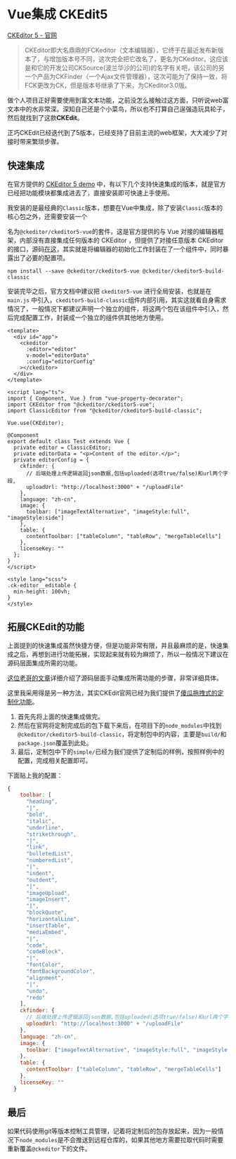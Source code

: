 # Vue集成 CKEdit5

[CKEditor 5 - 官网](https://ckeditor.com/ckeditor-5/)

> CKEditor即大名鼎鼎的FCKeditor（文本编辑器），它终于在最近发布新版本了，与增加版本号不同，这次完全把它改名了，更名为CKeditor。这应该是和它的开发公司CKSource(波兰华沙的公司)的名字有关吧，该公司的另一个产品为CKFinder（一个Ajax文件管理器），这次可能为了保持一致，将FCK更改为CK，但是版本号继承了下来，为CKeditor3.0版。

做个人项目正好需要使用到富文本功能，之前没怎么接触过这方面，只听说web富文本中的水非常深。深知自己还是个小菜鸟，所以也不打算自己逞强造玩具轮子，然后就找到了这款**CKEdit**。

正巧CKEdit已经迭代到了5版本，已经支持了目前主流的web框架，大大减少了对接时带来繁琐步骤。



## 快速集成

在官方提供的 [CKEditor 5 demo](https://ckeditor.com/ckeditor-5/demo/) 中，有以下几个支持快速集成的版本，就是官方已经把功能模块都集成进去了，直接安装即可快速上手使用。

我安装的是最经典的`Classic`版本，想要在Vue中集成，除了安装`Classic`版本的核心包之外，还需要安装一个

名为`@ckeditor/ckeditor5-vue`的套件，这是官方提供的与 Vue 对接的编辑器框架，内部没有直接集成任何版本的 CKEditor ，但提供了对接任意版本 CKEditor 的接口，源码[在这](https://github.com/ckeditor/ckeditor5-vue)，其实就是将编辑器的初始化工作封装在了一个组件中，同时暴露出了必要的配置项。

```shell
npm install --save @ckeditor/ckeditor5-vue @ckeditor/ckeditor5-build-classic
```

安装完毕之后，官方文档中建议把 `ckeditor5-vue` 进行全局安装，也就是在 `main.js` 中引入，`ckeditor5-build-classic`组件内部引用，其实这就看自身需求情况了，一般情况下都建议声明一个独立的组件，将这两个包在该组件中引入，然后完成配置工作，封装成一个独立的组件供其他地方使用。

```vue
<template>
  <div id="app">
    <ckeditor
      :editor="editor"
      v-model="editorData"
      :config="editorConfig"
    ></ckeditor>
  </div>
</template>

<script lang="ts">
import { Component, Vue } from "vue-property-decorator";
import CKEditor from "@ckeditor/ckeditor5-vue";
import ClassicEditor from "@ckeditor/ckeditor5-build-classic";

Vue.use(CKEditor);

@Component
export default class Test extends Vue {
  private editor = ClassicEditor;
  private editorData = "<p>Content of the editor.</p>";
  private editorConfig = {
    ckfinder: {
      // 后端处理上传逻辑返回json数据,包括uploaded(选项true/false)和url两个字段,
      uploadUrl: "http://localhost:3000" + "/uploadFile" 
    },
    language: "zh-cn",
    image: {
      toolbar: ["imageTextAlternative", "imageStyle:full", "imageStyle:side"]
    },
    table: {
      contentToolbar: ["tableColumn", "tableRow", "mergeTableCells"]
    },
    licenseKey: ""
  };
}
</script>

<style lang="scss">
.ck-editor__editable {
  min-height: 100vh;
}
</style>

```



## 拓展CKEdit的功能

上面提到的快速集成虽然快捷方便，但是功能非常有限，并且最麻烦的是，快速集成之后，再想到进行功能拓展，实现起来就有较为麻烦了，所以一般情况下建议在源码层面集成所需的功能。

[这位老哥的文章](https://www.jianshu.com/p/9b4374e603f3)详细介绍了源码层面手动集成所需功能的步骤，非常详细具体。

这里我采用得是另一种方法，其实CKEdit官网已经为我们提供了[傻瓜拖拽式的定制化功能](https://ckeditor.com/ckeditor-5/online-builder/)。

1. 首先先将上面的快速集成做完。
2. 然后在官网将定制完成后的包下载下来后，在项目下的`node_modules`中找到`@ckeditor/ckeditor5-build-classic`，将定制包中的内容，主要是`build/`和`package.json`覆盖到此处。
3. 最后，定制包中下的`simple/`已经为我们提供了定制后的样例，按照样例中的配置，完成相关配置即可。

下面贴上我的配置：

```js
{
    toolbar: [
      "heading",
      "|",
      "bold",
      "italic",
      "underline",
      "strikethrough",
      "|",
      "link",
      "bulletedList",
      "numberedList",
      "|",
      "indent",
      "outdent",
      "|",
      "imageUpload",
      "imageInsert",
      "|",
      "blockQuote",
      "horizontalLine",
      "insertTable",
      "mediaEmbed",
      "|",
      "code",
      "codeBlock",
      "|",
      "fontColor",
      "fontBackgroundColor",
      "alignment",
      "|",
      "undo",
      "redo"
    ],
    ckfinder: {
      // 后端处理上传逻辑返回json数据,包括uploaded(选项true/false)和url两个字段,
      uploadUrl: "http://localhost:3000" + "/uploadFile" 
    },
    language: "zh-cn",
    image: {
      toolbar: ["imageTextAlternative", "imageStyle:full", "imageStyle:side"]
    },
    table: {
      contentToolbar: ["tableColumn", "tableRow", "mergeTableCells"]
    },
    licenseKey: ""
  }
```



## 最后

如果代码使用git等版本控制工具管理，记着将定制后的包存放起来，因为一般情况下`node_modules`是不会推送到远程仓库的，如果其他地方需要拉取代码时需要重新覆盖`@ckeditor`下的文件。


